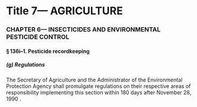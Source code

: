
# Title 7— AGRICULTURE
### CHAPTER 6— INSECTICIDES AND ENVIRONMENTAL PESTICIDE CONTROL
#### § 136i–1. Pesticide recordkeeping
##### (g) Regulations

The Secretary of Agriculture and the Administrator of the Environmental Protection Agency shall promulgate regulations on their respective areas of responsibility implementing this section within 180 days after November 28, 1990 .
